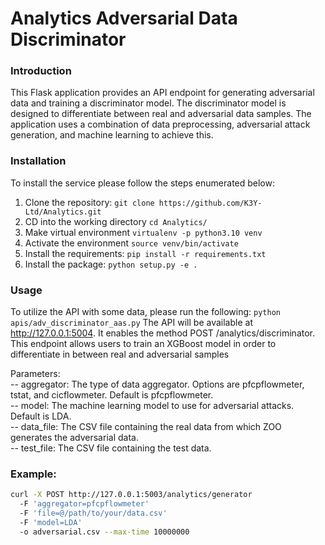 # Analytics Adversarial Data Discriminator

### Introduction
This Flask application provides an API endpoint for generating adversarial data and training a discriminator model. The discriminator model is designed to differentiate between real and adversarial data samples. The application uses a combination of data preprocessing, adversarial attack generation, and machine learning to achieve this.

### Installation
To install the service please follow the steps enumerated below:
1. Clone the repository: ``git clone https://github.com/K3Y-Ltd/Analytics.git``
2. CD into the working directory ``cd Analytics/``
3. Make virtual environment ```virtualenv -p python3.10 venv```
4. Activate the environment ``source venv/bin/activate``
5. Install the requirements: ``pip install -r requirements.txt``
6. Install the package: ``python setup.py -e .``

### Usage
To utilize the API with some data, please run the following:
```python apis/adv_discriminator_aas.py```
The API will be available at http://127.0.0.1:5004. It enables the method
POST /analytics/discriminator. This endpoint allows users to train an XGBoost model in order
to differentiate in between real and adversarial samples

Parameters:\
-- aggregator: The type of data aggregator. Options are pfcpflowmeter, tstat, and cicflowmeter. Default is pfcpflowmeter.\
-- model: The machine learning model to use for adversarial attacks. Default is LDA.\
-- data_file: The CSV file containing the real data from which ZOO generates the adversarial data.\
-- test_file: The CSV file containing the test data.

### Example:
```bash
curl -X POST http://127.0.0.1:5003/analytics/generator
  -F 'aggregator=pfcpflowmeter'
  -F 'file=@/path/to/your/data.csv'
  -F 'model=LDA'
  -o adversarial.csv --max-time 10000000
```
